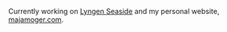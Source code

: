 Currently working on [Lyngen Seaside](https://lyngenseaside.com) and my personal website, [majamoger.com](https://majamoger.com).
<!---
MajaAndreassen/MajaAndreassen is a ✨ special ✨ repository because its `README.md` (this file) appears on your GitHub profile.
You can click the Preview link to take a look at your changes.
--->
